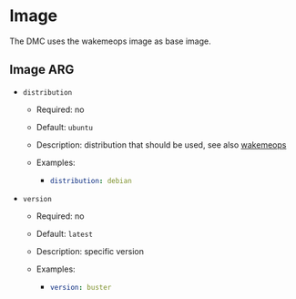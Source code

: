 # Image

The DMC uses the wakemeops image as base image.

## Image ARG

* `distribution`
  * Required: no
  * Default: `ubuntu`
  * Description: distribution that should be used, see also [wakemeops](https://hub.docker.com/u/wakemeops)
  * Examples:

    * ``` yaml
      distribution: debian
      ```

* `version`
  * Required: no
  * Default: `latest`
  * Description: specific version
  * Examples:

    * ``` yaml
      version: buster
      ```
